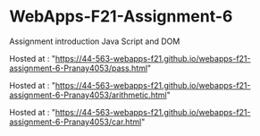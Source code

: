 # WebApps-F21-Assignment-6
Assignment introduction Java Script and DOM

Hosted at : "https://44-563-webapps-f21.github.io/webapps-f21-assignment-6-Pranay4053/pass.html"

Hosted at : "https://44-563-webapps-f21.github.io/webapps-f21-assignment-6-Pranay4053/arithmetic.html"

Hosted at : "https://44-563-webapps-f21.github.io/webapps-f21-assignment-6-Pranay4053/car.html"